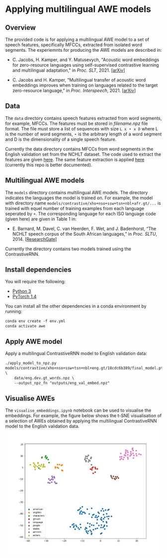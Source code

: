 # Applying multilingual AWE models

## Overview
The provided code is for applying a multilingual AWE model to a set of speech features, specifically MFCCs, extracted from isolated word segments. The experiemnts for producing the AWE models are described in:
- C. Jacobs, H. Kamper, and Y. Matusevych, "Acoustic word embeddings for zero-resource languages using self-supervised contrastive learning and multilingual adaptation," in *Proc. SLT*, 2021. [[arXiv](https://arxiv.org/abs/2103.10731)]

- C. Jacobs and H. Kamper, "Multilingual transfer of acoustic word embeddings improves when training on languages related to the target zero-resource language," in *Proc. Interspeech*, 2021. [[arXiv](https://arxiv.org/abs/2106.12834)]

## Data
The ```data``` directory contains speech features extracted from word segments, for example, MFCCs. The features must be stored in <em>filename.npz</em> file format. The file must store a list of sequences with size ```L x ```&#8902;``` x D``` where L is the number of word segments, &#8902; is the arbitrary length of a word segment and D is the dimensionality of a single speech feature.

Currently the data directory contains MFCCs from word segments in the English validation set from the NCHLT dataset. The code used to extract the features are given [here](https://github.com/christiaanjacobs/nchlt_awe/tree/master/features). The same feature extraction is applied [here](https://github.com/christiaanjacobs/globalphone_awe_pytorch) (currently this repo is better documented).

## Multilingual AWE models
The ```models``` directory contains multilingual AWE models. The directory indicates the languages the model is trained on. For example, the model with directory name ```models/contrastive/xho+nso+ssw+tsn+nbl+afr.gt/...``` is trained with equel number of training examples from each language seperated by ```+```. The corresponding language for each ISO language code (given here) are given in Table 1 in:
- E. Barnard, M. Davel, C. van Heerden, F. Wet, and J. Badenhorst, “The NCHLT speech corpus of the South African languages,” in *Proc. SLTU*, 2014. [[ResearchGate](https://www.researchgate.net/publication/301858320_The_nchlt_speech_corpus_of_the_south_african_languages)]


Currently the directory contains two models trained using the ContrastiveRNN. 

## Install dependencies

You will require the following:

- [Python 3](https://www.python.org/downloads/)
- [PyTorch 1.4](https://pytorch.org/)

You can install all the other dependencies in a conda environment by running:

    conda env create -f env.yml
    conda activate awe

## Apply AWE model

Apply a multilingual ContrastiveRNN model to English validation data:

    ./apply_model_to_npz.py models/contrastive/xho+nso+ssw+tsn+nbl+eng.gt/18cdc6b389/final_model.pt \
        data/eng.dev.gt_words.npz \
        --output_npz_fn "outputs/eng_val_embed.npz"
   
   
## Visualise AWEs

The ```visualise_embeddings.ipynb``` notebook can be used to visualise the embeddings. 
For example, the figure below shows the t-SNE visualisation of a selection of AWEs obtained by applying the multilingual ContrastiveRNN model to the English validation data.
![tsne plot](https://github.com/christiaanjacobs/apply_awe/blob/master/outputs/tsne.png?raw=true)

